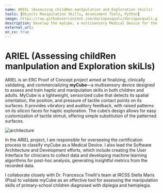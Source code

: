 ```yaml
---
name: ARIEL (Assessing childRen manIpulation and Exploration skiLls)
tools: [Objects Manipulation Skills, Assessment Tools, Python]
image: https://raw.githubusercontent.com/dariopasquali/dariopasquali.github.io/portfolYOU/cv/MyCube.png
description: Develop the myCube, a multisensory Medical Device for the assessment and training of manipulation skills in children and adults.
external_url:
on_cv: true 
---
```


# ARIEL (Assessing childRen manIpulation and Exploration skiLls)

ARIEL is an ERC Proof of Concept project aimed at finalizing, clinically validating, and commercializing **myCube**—a multisensory device designed to assess and train haptic and manipulation skills in both children and adults. MyCube is a lightweight, sensorized cube that detects its spatial orientation, the position, and pressure of tactile contact points on its surfaces. It provides vibratory and auditory feedback, with raised patterns on its silicon faces for haptic exploration. The cube’s design allows for easy customization of tactile stimuli, offering simple substitution of the patterned surfaces.

![architecture](../assets/MyCube.png)

In the ARIEL project, I am responsible for overseeing the certification process to classify myCube as a Medical Device. I also lead the Software Architecture and Development efforts, which include creating the User Interface for clinicians to collect data and developing machine learning algorithms for post-hoc analysis, generating insightful metrics from the recorded data.

I collaborate closely with Dr. Francesca Tinelli's team at IRCSS Stella Maris (Pisa) to validate myCube as an effective tool for assessing the manipulation skills of primary-school children diagnosed with diplegia and hemiplegia.
